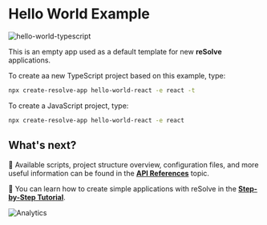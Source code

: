 # Hello World Example

![hello-world-typescript](https://user-images.githubusercontent.com/19663260/41165078-617d223c-6b45-11e8-8f9f-ffdc02e068ae.png)

This is an empty app used as a default template for new **reSolve** applications.

To create aa new TypeScript project based on this example, type:

```sh
npx create-resolve-app hello-world-react -e react -t
```

To create a JavaScript project, type:

```sh
npx create-resolve-app hello-world-react -e react
```

## What's next?

📑 Available scripts, project structure overview, configuration files, and more useful information can be found in the [**API References**](https://reimagined.github.io/resolve/docs/api-reference) topic.

📑 You can learn how to create simple applications with reSolve in the [**Step-by-Step Tutorial**](https://reimagined.github.io/resolve/docs/tutorial).

![Analytics](https://ga-beacon.appspot.com/UA-118635726-1/examples-hello-world-readme?pixel)
